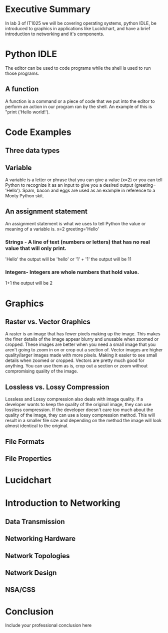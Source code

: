 # Executive Summary 
In lab 3 of IT1025 we will be covering operating systems, python IDLE, be introduced to graphics in applications like Lucidchart, and have a brief introduction to networking and it's components. 

# Python IDLE
The editor can be used to code programs while the shell is used to run those programs.
## A function 
A function is a command or a piece of code that we put into the editor to perform an action in our program ran by the shell. 
An example of this is "print ('Hello world!'). 
# Code Examples 
## Three data types 
## Variable 
A variable is a letter or phrase that you can give a value (x=2) or you can tell Python to recognize it as an input to give you a desired output (greeting= 'Hello'). Spam, bacon and eggs are used as an example in reference to a Monty Python skit.  
## An assignment statement 
An assignment statement is what we uses to tell Python the value or meaning of a variable is. 
x=2 
greeting='Hello' 
### Strings - A line of text (numbers or letters) that has no real value that will only print. 
'Hello' the output will be 'hello' or '1' + '1' the output will be 11 
### Integers- Integers are whole numbers that hold value. 
1+1 the output will be 2 

# Graphics
## Raster vs. Vector Graphics
A raster is an image that has fewer pixels making up the image. This makes the finer details of the image appear blurry and unusable when zoomed or cropped. These images are better when you need a small image that you aren't going to zoom in on or crop out a section of. 
Vector images are higher quality/larger images made with more pixels. Making it easier to see small details when zoomed or cropped. Vectors are pretty much good for anything. You can use them as is, crop out a section or zoom without compromising quality of the image. 
## Lossless vs. Lossy Compression
Lossless and Lossy compression also deals with image quality. If a developer wants to keep the quality of the original image, they can use lossless compression. If the developer doesn't care too much about the quality of the image, they can use a lossy compression method. This will result in a smaller file size and depending on the method the image will look almost identical to the original. 
## File Formats

## File Properties

# Lucidchart

# Introduction to Networking
## Data Transmission
## Networking Hardware
## Network Topologies
## Network Design
## NSA/CSS

# Conclusion
Include your professional conclusion here

